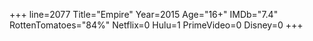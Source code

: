 +++
line=2077
Title="Empire"
Year=2015
Age="16+"
IMDb="7.4"
RottenTomatoes="84%"
Netflix=0
Hulu=1
PrimeVideo=0
Disney=0
+++


